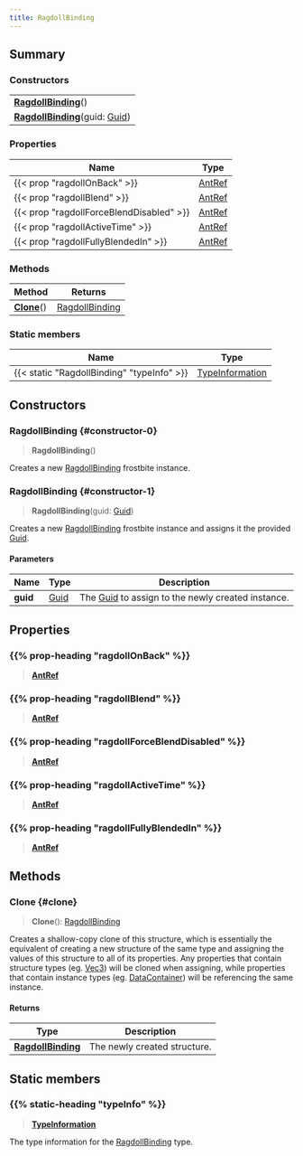 ```yaml
---
title: RagdollBinding
---
```


## Summary

### Constructors

|  |
| --- |
| **[RagdollBinding](#constructor-0)**() |
| **[RagdollBinding](#constructor-1)**(guid: [Guid](/vext/ref/shared/type/guid)) |

### Properties

| Name | Type |
| ---- | ---- |
| {{< prop "ragdollOnBack" >}} | [AntRef](/vext/ref/fb/antref) |
| {{< prop "ragdollBlend" >}} | [AntRef](/vext/ref/fb/antref) |
| {{< prop "ragdollForceBlendDisabled" >}} | [AntRef](/vext/ref/fb/antref) |
| {{< prop "ragdollActiveTime" >}} | [AntRef](/vext/ref/fb/antref) |
| {{< prop "ragdollFullyBlendedIn" >}} | [AntRef](/vext/ref/fb/antref) |

### Methods

| Method | Returns |
| ------ | ------- |
| **[Clone](#clone)**() | [RagdollBinding](/vext/ref/fb/ragdollbinding) |

### Static members

| Name | Type |
| ---- | ---- |
| {{< static "RagdollBinding" "typeInfo" >}} | [TypeInformation](/vext/ref/shared/type/typeinformation) |

## Constructors

### RagdollBinding {#constructor-0}

> **RagdollBinding**()

Creates a new [RagdollBinding](/vext/ref/fb/ragdollbinding) frostbite instance.

### RagdollBinding {#constructor-1}

> **RagdollBinding**(guid: [Guid](/vext/ref/shared/type/guid))

Creates a new [RagdollBinding](/vext/ref/fb/ragdollbinding) frostbite instance and assigns it the provided [Guid](/vext/ref/shared/type/guid).

#### Parameters

| Name | Type | Description |
| ---- | ---- | ----------- |
| **guid** | [Guid](/vext/ref/shared/type/guid) | The [Guid](/vext/ref/shared/type/guid) to assign to the newly created instance. |

## Properties

### {{% prop-heading "ragdollOnBack" %}}

> **[AntRef](/vext/ref/fb/antref)**

### {{% prop-heading "ragdollBlend" %}}

> **[AntRef](/vext/ref/fb/antref)**

### {{% prop-heading "ragdollForceBlendDisabled" %}}

> **[AntRef](/vext/ref/fb/antref)**

### {{% prop-heading "ragdollActiveTime" %}}

> **[AntRef](/vext/ref/fb/antref)**

### {{% prop-heading "ragdollFullyBlendedIn" %}}

> **[AntRef](/vext/ref/fb/antref)**

## Methods

### Clone {#clone}

> **Clone**(): [RagdollBinding](/vext/ref/fb/ragdollbinding)

Creates a shallow-copy clone of this structure, which is essentially the equivalent of creating a new structure of the same type and assigning the values of this structure to all of its properties. Any properties that contain structure types (eg. [Vec3](/vext/ref/shared/type/vec3)) will be cloned when assigning, while properties that contain instance types (eg. [DataContainer](/vext/ref/shared/type/datacontainer)) will be referencing the same instance.

#### Returns

| Type | Description |
| ---- | ----------- |
| **[RagdollBinding](/vext/ref/fb/ragdollbinding)** | The newly created structure. |

## Static members

### {{% static-heading "typeInfo" %}}

> **[TypeInformation](/vext/ref/shared/type/typeinformation)**

The type information for the [RagdollBinding](/vext/ref/fb/ragdollbinding) type.


